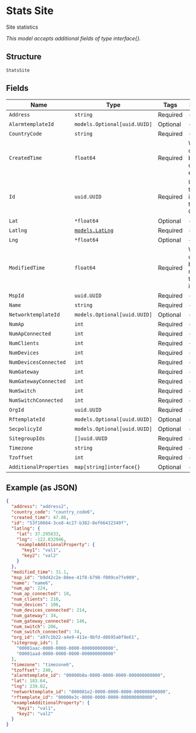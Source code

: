 
# Stats Site

Site statistics

*This model accepts additional fields of type interface{}.*

## Structure

`StatsSite`

## Fields

| Name | Type | Tags | Description |
|  --- | --- | --- | --- |
| `Address` | `string` | Required | - |
| `AlarmtemplateId` | `models.Optional[uuid.UUID]` | Optional | - |
| `CountryCode` | `string` | Required | - |
| `CreatedTime` | `float64` | Required | When the object has been created, in epoch |
| `Id` | `uuid.UUID` | Required | Unique ID of the object instance in the Mist Organization |
| `Lat` | `*float64` | Optional | - |
| `Latlng` | [`models.LatLng`](../../doc/models/lat-lng.md) | Required | - |
| `Lng` | `*float64` | Optional | - |
| `ModifiedTime` | `float64` | Required | When the object has been modified for the last time, in epoch |
| `MspId` | `uuid.UUID` | Required | - |
| `Name` | `string` | Required | - |
| `NetworktemplateId` | `models.Optional[uuid.UUID]` | Optional | - |
| `NumAp` | `int` | Required | - |
| `NumApConnected` | `int` | Required | - |
| `NumClients` | `int` | Required | - |
| `NumDevices` | `int` | Required | - |
| `NumDevicesConnected` | `int` | Required | - |
| `NumGateway` | `int` | Required | - |
| `NumGatewayConnected` | `int` | Required | - |
| `NumSwitch` | `int` | Required | - |
| `NumSwitchConnected` | `int` | Required | - |
| `OrgId` | `uuid.UUID` | Required | - |
| `RftemplateId` | `models.Optional[uuid.UUID]` | Optional | - |
| `SecpolicyId` | `models.Optional[uuid.UUID]` | Optional | - |
| `SitegroupIds` | `[]uuid.UUID` | Required | - |
| `Timezone` | `string` | Required | - |
| `Tzoffset` | `int` | Required | - |
| `AdditionalProperties` | `map[string]interface{}` | Optional | - |

## Example (as JSON)

```json
{
  "address": "address2",
  "country_code": "country_code6",
  "created_time": 47.86,
  "id": "53f10664-3ce8-4c27-b382-0ef66432349f",
  "latlng": {
    "lat": 37.295833,
    "lng": -122.032946,
    "exampleAdditionalProperty": {
      "key1": "val1",
      "key2": "val2"
    }
  },
  "modified_time": 31.1,
  "msp_id": "b9d42c2e-88ee-41f8-b798-f009ce7fe909",
  "name": "name6",
  "num_ap": 224,
  "num_ap_connected": 10,
  "num_clients": 210,
  "num_devices": 186,
  "num_devices_connected": 214,
  "num_gateway": 34,
  "num_gateway_connected": 146,
  "num_switch": 206,
  "num_switch_connected": 74,
  "org_id": "a97c1b22-a4e9-411e-9bfd-d8695a0f9e61",
  "sitegroup_ids": [
    "00001aac-0000-0000-0000-000000000000",
    "00001aad-0000-0000-0000-000000000000"
  ],
  "timezone": "timezone6",
  "tzoffset": 240,
  "alarmtemplate_id": "00000b0a-0000-0000-0000-000000000000",
  "lat": 183.64,
  "lng": 239.82,
  "networktemplate_id": "000001e2-0000-0000-0000-000000000000",
  "rftemplate_id": "00000e3c-0000-0000-0000-000000000000",
  "exampleAdditionalProperty": {
    "key1": "val1",
    "key2": "val2"
  }
}
```

